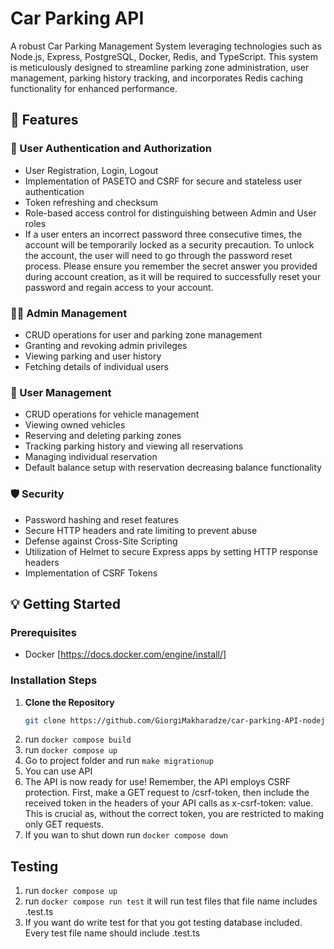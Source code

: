 # Car Parking API

A robust Car Parking Management System leveraging technologies such as Node.js, Express, PostgreSQL, Docker, Redis, and TypeScript. This system is meticulously designed to streamline parking zone administration, user management, parking history tracking, and incorporates Redis caching functionality for enhanced performance.

## 🚀 Features

### 🔐 User Authentication and Authorization

- User Registration, Login, Logout
- Implementation of PASETO and CSRF for secure and stateless user authentication
- Token refreshing and checksum
- Role-based access control for distinguishing between Admin and User roles
- If a user enters an incorrect password three consecutive times, the account will be temporarily locked as a security precaution. To unlock the account, the user will need to go through the password reset process. Please ensure you remember the secret answer you provided during account creation, as it will be required to successfully reset your password and regain access to your account.

### 👮‍♂️ Admin Management

- CRUD operations for user and parking zone management
- Granting and revoking admin privileges
- Viewing parking and user history
- Fetching details of individual users

### 🚗 User Management

- CRUD operations for vehicle management
- Viewing owned vehicles
- Reserving and deleting parking zones
- Tracking parking history and viewing all reservations
- Managing individual reservation
- Default balance setup with reservation decreasing balance functionality

### 🛡️ Security

- Password hashing and reset features
- Secure HTTP headers and rate limiting to prevent abuse
- Defense against Cross-Site Scripting
- Utilization of Helmet to secure Express apps by setting HTTP response headers
- Implementation of CSRF Tokens

## 💡 Getting Started

### Prerequisites

- Docker
  [https://docs.docker.com/engine/install/]

### Installation Steps

1. **Clone the Repository**
   ```sh
   git clone https://github.com/GiorgiMakharadze/car-parking-API-nodejs-typescript.git
   ```
2. run `docker compose build`
3. run `docker compose up`
4. Go to project folder and run `make migrationup`
5. You can use API
6. The API is now ready for use! Remember, the API employs CSRF protection. First, make a GET request to /csrf-token, then include the received token in the headers of your API calls as x-csrf-token: value. This is crucial as, without the correct token, you are restricted to making only GET requests.
7. If you wan to shut down run `docker compose down`

## Testing

1. run `docker compose up`
2. run `docker compose run test` it will run test files that file name includes .test.ts
3. If you want do write test for that you got testing database included. Every test file name should include .test.ts
